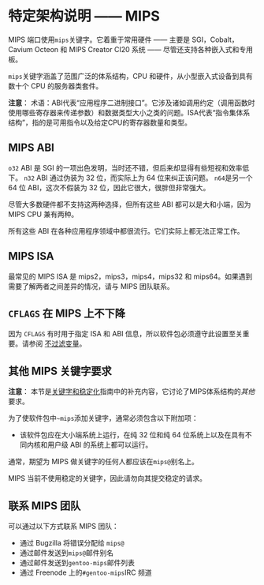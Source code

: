 # 特定架构说明 —— MIPS

MIPS 端口使用`mips`关键字。它着重于常用硬件 —— 主要是 SGI，Cobalt，Cavium Octeon 和 MIPS Creator CI20 系统 —— 尽管还支持各种嵌入式和专用板。

`mips`关键字涵盖了范围广泛的体系结构，CPU 和硬件，从小型嵌入式设备到具有数十个 CPU 的服务器类套件。

<div class="alert alert-note">
<b>注意</b>： 术语：ABI代表“应用程序二进制接口”。它涉及诸如调用约定（调用函数时使用哪些寄存器来传递参数）和数据类型大小之类的问题。ISA代表“指令集体系结构”，指的是可用指令以及给定CPU的寄存器数量和类型。
</div>

## MIPS ABI

`o32` ABI 是 SGI 的一项出色发明，当时还不错，但后来却显得有些短视和效率低下。 `n32` ABI 通过伪装为 32 位，而实际上为 64 位来纠正该问题。 `n64`是另一个 64 位 ABI，这次不假装为 32 位，因此它很大，很胖但非常强大。

尽管大多数硬件都不支持这两种选择，但所有这些 ABI 都可以是大和小端，因为 MIPS CPU 兼有两种。

所有这些 ABI 在各种应用程序领域中都很流行。它们实际上都无法正常工作。

## MIPS ISA

最常见的 MIPS ISA 是 mips2，mips3，mips4，mips32 和 mips64。如果遇到需要了解两者之间差异的情况，请与 MIPS 团队联系。

## `CFLAGS` 在 MIPS 上不下降

因为 `CFLAGS` 有时用于指定 ISA 和 ABI 信息，所以软件包必须遵守此设置至关重要。请参阅 [不过滤变量](./../general-concepts/user-environment.md)。

## 其他 MIPS 关键字要求

<div class="alert alert-note">
<b>注意</b>： 本节是<a href="./../keywording-and-stabilization.md">关键字和稳定化</a>指南中的补充内容，它讨论了MIPS体系结构的<i>其他</i>要求。
</div>

为了使软件包中`~mips`添加关键字，通常必须包含以下附加项：

- 该软件包应在大小端系统上运行，在纯 32 位和纯 64 位系统上以及在具有不同内核和用户级 ABI 的系统上都可以运行。

通常，期望为 MIPS 做关键字的任何人都应该在`mips@`别名上。

MIPS 当前不使用稳定的关键字，因此请勿向其提交稳定的请求。

## 联系 MIPS 团队

可以通过以下方式联系 MIPS 团队：

- 通过 Bugzilla 将错误分配给 `mips@`
- 通过邮件发送到`mips@`邮件别名
- 通过邮件发送到`gentoo-mips`邮件列表
- 通过 Freenode 上的`#gentoo-mips`IRC 频道
